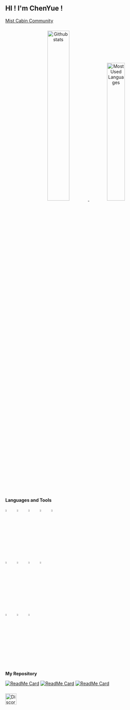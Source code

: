 <h2 align="left">HI ! I'm ChenYue !</h2>

[Mist Cabin Community](https://discord.gg/SHQznFYjcZ)

###

<div align="center" style="text-align:center">
    <a href="#">
        <img width="37%" src="https://github-readme-stats.vercel.app/api?username=ChenYueTW&show_icons=true&theme=react&count_private=true"
            alt="Github stats">
    </a>
    <a href="#">
        <img width="33.3%" src="https://github-readme-stats.vercel.app/api/top-langs/?username=ChenYueTW&layout=compact&theme=react"
            alt="Most Used Languages">
    </a>
</div>

###

**Languages and Tools**

<div align="left">
	<img width="4%" alt="Arduino Logo" src="https://cdn.jsdelivr.net/gh/devicons/devicon/icons/arduino/arduino-original-wordmark.svg"/>
	<img width="8"/>
	<img width="4%" alt="C++ Logo" src="https://cdn.jsdelivr.net/gh/devicons/devicon/icons/cplusplus/cplusplus-original.svg"/>
	<img width="8"/>
	<img width="4%" alt="HTML Logo" src="https://cdn.jsdelivr.net/gh/devicons/devicon/icons/html5/html5-original-wordmark.svg"/>
	<img width="8"/>
	<img width="4%" alt="Java Logo" src="https://cdn.jsdelivr.net/gh/devicons/devicon/icons/java/java-original-wordmark.svg"/>
	<img width="8"/>
	<img width="4%" alt="Python Logo" src="https://cdn.jsdelivr.net/gh/devicons/devicon/icons/python/python-original-wordmark.svg"/>
</div>

<div align="left">
	<img width="4%" alt="Bash Logo" src="https://cdn.jsdelivr.net/gh/devicons/devicon/icons/bash/bash-original.svg"/>
	<img width="8"/>
	<img width="4%" alt="Docker Logo" src="https://cdn.jsdelivr.net/gh/devicons/devicon/icons/docker/docker-original-wordmark.svg"/>
	<img width="8"/>
	<img width="4%" alt="MySQL Logo" src="https://cdn.jsdelivr.net/gh/devicons/devicon/icons/mysql/mysql-original-wordmark.svg"/>
	<img width="8"/>
	<img width="4%" alt="VS Coder Logo" src="https://cdn.jsdelivr.net/gh/devicons/devicon/icons/vscode/vscode-original-wordmark.svg"/>
</div>

<div align="left">
	<img width="4%" alt="Linux Logo" src="https://cdn.jsdelivr.net/gh/devicons/devicon/icons/linux/linux-original.svg"/>
	<img width="8"/>
	<img width="4%" alt="Ubuntu Logo" src="https://cdn.jsdelivr.net/gh/devicons/devicon/icons/ubuntu/ubuntu-plain-wordmark.svg"/>
	<img width="8"/>
	<img width="4%" alt="Debian Logo" src="https://cdn.jsdelivr.net/gh/devicons/devicon/icons/debian/debian-original-wordmark.svg"/>
</div>

###

**My Repository**

[![ReadMe Card](https://github-readme-stats.vercel.app/api/pin/?username=ChenYueTW&repo=KopRobot&show_icons=true&theme=react&show_owner=true)](https://github.com/ChenYueTW/KopRobot)
[![ReadMe Card](https://github-readme-stats.vercel.app/api/pin/?username=ChenYueTW&repo=NeoSwerve&show_icons=true&theme=react&show_owner=true)](https://github.com/ChenYueTW/NeoSwerve)
[![ReadMe Card](https://github-readme-stats.vercel.app/api/pin/?username=ChenYueTW&repo=TalonSwerve&show_icons=true&theme=react&show_owner=true)](https://github.com/ChenYueTW/TalonSwerve)

###

<div align="left">
	<a href="ChenYue" target="_blank">
    <img src="https://img.shields.io/static/v1?message=Discord&logo=discord&label=&color=7289DA&logoColor=white&labelColor=&style=for-the-badge" height="35" alt="Discord Logo"/>
  </a>
</div>
